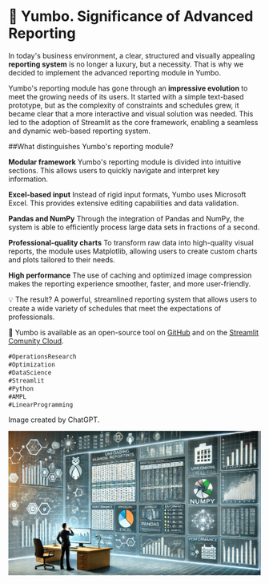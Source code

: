# 📅 Yumbo. Significance of Advanced Reporting


In today's business environment, a clear, structured and visually appealing **reporting system** is no longer a luxury, but a necessity. That is why we decided to implement the advanced reporting module in Yumbo.

Yumbo's reporting module has gone through an **impressive evolution** to meet the growing needs of its users. It started with a simple text-based prototype, but as the complexity of constraints and schedules grew, it became clear that a more interactive and visual solution was needed. This led to the adoption of Streamlit as the core framework, enabling a seamless and dynamic web-based reporting system.


##What distinguishes Yumbo's reporting module?

**Modular framework**
Yumbo's reporting module is divided into intuitive sections. This allows users to quickly navigate and interpret key information.

**Excel-based input**
Instead of rigid input formats, Yumbo uses Microsoft Excel. This provides extensive editing capabilities and data validation.

**Pandas and NumPy**
Through the integration of Pandas and NumPy, the system is able to efficiently process large data sets in fractions of a second.

**Professional-quality charts**
To transform raw data into high-quality visual reports, the module uses Matplotlib, allowing users to create custom charts and plots tailored to their needs.

**High performance**
The use of caching and optimized image compression makes the reporting experience smoother, faster, and more user-friendly.


💡 The result? A powerful, streamlined reporting system that allows users to create a wide variety of schedules that meet the expectations of professionals.

🔗 Yumbo is available as an open-source tool on [GitHub](https://github.com/romz-pl/yumbo/) and on the [Streamlit Comunity Cloud](https://yumbo-ampl.streamlit.app/).




```
#OperationsResearch
#Optimization
#DataScience
#Streamlit
#Python
#AMPL
#LinearProgramming
```

Image created by ChatGPT.


![Yumbo. Significance of Advanced Reporting](./img.webp)


